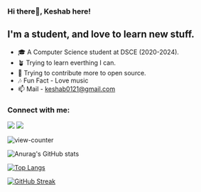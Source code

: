 ### Hi there🙋, Keshab here!


## I'm a student, and love to learn new stuff.
- 🎓 A Computer Science student at DSCE (2020-2024).
- 🪴 Trying to learn everthing I can.
- 🥅 Trying to contribute more to open source.
- 🎶 Fun Fact - Love music
- 📫 Mail - keshab0121@gmail.com

### Connect with me:
[<img src="https://img.icons8.com/fluency/48/000000/linkedin.png"/>](https://www.linkedin.com/in/keshab-kataruka-3a3060207/)
[<img src="https://img.icons8.com/fluency/48/000000/instagram-new.png"/>](https://www.instagram.com/_keshabbb_/)

![view-counter](https://komarev.com/ghpvc/?username=Keshab0100&color=blueviolet)

![Anurag's GitHub stats](https://github-readme-stats.vercel.app/api?username=Keshab0100&show_icons=true&theme=radical)

[![Top Langs](https://github-readme-stats.vercel.app/api/top-langs/?username=Keshab0100&layout=compact)](https://github.com/anuraghazra/github-readme-stats)

[![GitHub Streak](https://github-readme-streak-stats.herokuapp.com/?user=Keshab0100&theme=dark)](https://git.io/streak-stats)
